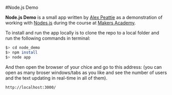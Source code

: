 #Node.js Demo

__Node.js Demo__ is a small app written by 
[Alex Peattie](https://github.com/alexmakers/nodedemo) as
a demonstration of working with [Nodes.js](http://nodejs.org/)
during the course at [Makers Academy](http://www.makersacademy.com/).

To install and run the app locally is to clone the repo to a local folder 
and run the following commands in terminal:

```bash
$> cd node_demo
$> npm install
$> node app
```
And then open the browser of your chice and go to this address: 
(you can open as many broser windows/tabs as you like and see 
the number of users and the text updating in real-time in all of them).

```
http://localhost:3000/
```


